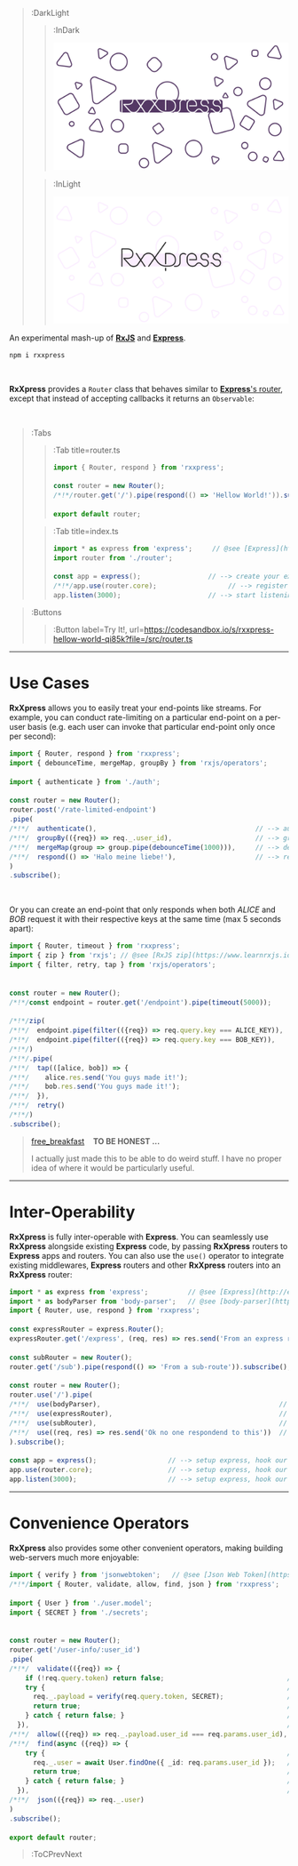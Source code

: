 > :DarkLight
> > :InDark
> >
> > ![banner](/docs/assets/banner-dark.svg)
>
> > :InLight
> >
> > ![banner](/docs/assets/banner.svg)

An experimental mash-up of [**RxJS**](https://rxjs-dev.firebaseapp.com) and [**Express**](https://expressjs.com).

```
npm i rxxpress
```

<br>

**RxXpress** provides a `Router` class that behaves similar to [**Express**'s router](http://expressjs.com/en/5x/api.html#router),
except that instead of accepting callbacks it returns an `Observable`:

<br>

> :Tabs
> > :Tab title=router.ts
> > ```ts | router.ts
> > import { Router, respond } from 'rxxpress';
> >
> > const router = new Router();
> > /*!*/router.get('/').pipe(respond(() => 'Hellow World!')).subscribe();  // --> listen on / route
> >
> > export default router;
> > ```
>
> > :Tab title=index.ts
> > ```ts | index.ts
> > import * as express from 'express';     // @see [Express](http://expressjs.com/)
> > import router from './router';
> >
> > const app = express();                 // --> create your express app
> > /*!*/app.use(router.core);                  // --> register the RxXpress router
> > app.listen(3000);                      // --> start listening on port 3000
> > ```

> :Buttons
> > :Button label=Try It!, url=https://codesandbox.io/s/rxxpress-hellow-world-qi85k?file=/src/router.ts

---

# Use Cases

**RxXpress** allows you to easily treat your end-points like streams.
For example, you can conduct rate-limiting on a particular end-point on a per-user
basis (e.g. each user can invoke that particular end-point only once per second):

```ts
import { Router, respond } from 'rxxpress';
import { debounceTime, mergeMap, groupBy } from 'rxjs/operators';

import { authenticate } from './auth';

const router = new Router();
router.post('/rate-limited-endpoint')
.pipe(
/*!*/  authenticate(),                                        // --> authenticates the request, adding `req._.user_id`
/*!*/  groupBy(({req}) => req._.user_id),                     // --> group incoming request by user
/*!*/  mergeMap(group => group.pipe(debounceTime(1000))),     // --> debounce each group to allow one each second
/*!*/  respond(() => 'Halo meine liebe!'),                    // --> respond
)
.subscribe();
```

<br>

Or you can create an end-point that only responds when both _ALICE_ and _BOB_ request
it with their respective keys at the same time (max 5 seconds apart):

```ts
import { Router, timeout } from 'rxxpress';
import { zip } from 'rxjs'; // @see [RxJS zip](https://www.learnrxjs.io/learn-rxjs/operators/combination/zip)
import { filter, retry, tap } from 'rxjs/operators';


const router = new Router();
/*!*/const endpoint = router.get('/endpoint').pipe(timeout(5000));       // --> let the endpoint remain waiting for max 5 seconds

/*!*/zip(                                                                // --> pair corresponding requests
/*!*/  endpoint.pipe(filter(({req}) => req.query.key === ALICE_KEY)),    // --> ALICE requesting with her key
/*!*/  endpoint.pipe(filter(({req}) => req.query.key === BOB_KEY)),      // --> BOB requesting with his key
/*!*/)
/*!*/.pipe(
/*!*/  tap(([alice, bob]) => {                                           // --> Respond when both have requested
/*!*/    alice.res.send('You guys made it!');                            // --> Respond when both have requested
/*!*/    bob.res.send('You guys made it!');                              // --> Respond when both have requested
/*!*/  }),
/*!*/  retry()                                                           // --> retry when it fails (for example, due to timeout)
/*!*/)
.subscribe();
```

> [free_breakfast](:Icon (align=-6px)) &nbsp;&nbsp; **TO BE HONEST ...**
>
> I actually just made this to be able to do weird stuff. I have no proper
> idea of where it would be particularly useful.

---

# Inter-Operability

**RxXpress** is fully inter-operable with **Express**.
You can seamlessly use **RxXpress** alongside existing **Express** code, by passing
**RxXpress** routers to **Express** apps and routers.
You can also use the `use()` operator to integrate existing middlewares, **Express** routers and
other **RxXpress** routers into an **RxXpress** router:

```ts
import * as express from 'express';          // @see [Express](http://expressjs.com/)
import * as bodyParser from 'body-parser';   // @see [body-parser](https://github.com/expressjs/body-parser#readme)
import { Router, use, respond } from 'rxxpress';

const expressRouter = express.Router();                                            // --> a typical express router
expressRouter.get('/express', (req, res) => res.send('From an express router!'));  // --> a typical express router

const subRouter = new Router();                                                    // --> an RxXpress sub-router
router.get('/sub').pipe(respond(() => 'From a sub-route')).subscribe();            // --> an RxXpress sub-router

const router = new Router();
router.use('/').pipe(
/*!*/  use(bodyParser),                                             // --> hook in body-parser middleware
/*!*/  use(expressRouter),                                          // --> hook in an express router
/*!*/  use(subRouter),                                              // --> hook in a sub-router
/*!*/  use((req, res) => res.send('Ok no one respondend to this'))  // --> a fallback response
).subscribe();

const app = express();                  // --> setup express, hook our main router, run it
app.use(router.core);                   // --> setup express, hook our main router, run it
app.listen(3000);                       // --> setup express, hook our main router, run it
```

---

# Convenience Operators

**RxXpress** also provides some other convenient operators, making building web-servers
much more enjoyable:

```ts
import { verify } from 'jsonwebtoken';   // @see [Json Web Token](https://www.npmjs.com/package/jsonwebtoken)
/*!*/import { Router, validate, allow, find, json } from 'rxxpress';

import { User } from './user.model';
import { SECRET } from './secrets';


const router = new Router();
router.get('/user-info/:user_id')
.pipe(
/*!*/  validate(({req}) => {                                               // --> validate that request has a token and the token is valid
    if (!req.query.token) return false;                               // --> validate that request has a token and the token is valid
    try {                                                             // --> validate that request has a token and the token is valid
      req._.payload = verify(req.query.token, SECRET);                // --> validate that request has a token and the token is valid
      return true;                                                    // --> validate that request has a token and the token is valid
    } catch { return false; }                                         // --> validate that request has a token and the token is valid
  }),                                                                 // --> validate that request has a token and the token is valid
/*!*/  allow(({req}) => req._.payload.user_id === req.params.user_id),     // --> allow only if the user owning the token is the requested user
/*!*/  find(async ({req}) => {                                             // --> check if requested user exists
    try {                                                             // --> check if requested user exists
      req._.user = await User.findOne({ _id: req.params.user_id });   // --> check if requested user exists
      return true;                                                    // --> check if requested user exists
    } catch { return false; }                                         // --> check if requested user exists
  }),                                                                 // --> check if requested user exists
/*!*/  json(({req}) => req._.user)                                         // --> respond with the JSON object of the user
)
.subscribe();

export default router;
```


> :ToCPrevNext